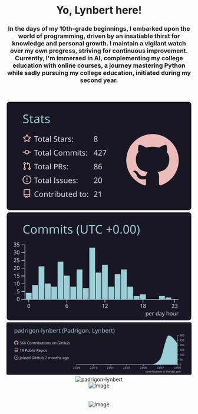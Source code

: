 <h1 align="center">Yo, Lynbert here!</h1>
<h3 align="center"> In the days of my 10th-grade beginnings, I embarked upon the world of programming, driven by an insatiable thirst for knowledge and personal growth. I maintain a vigilant watch over my own progress, striving for continuous improvement. Currently, I'm immersed in AI, complementing my college education with online courses, a journey mastering Python while sadly pursuing my college education, initiated during my second year.</h3>
<br>


<p align="center">
  <img src="profile-summary-card-output/rose_pine/3-stats.svg" alt="Image">
  <img src="profile-summary-card-output/rose_pine/4-productive-time.svg" alt="Image">
  <img src="https://github.com/padrigon-lynbert/padrigon-lynbert/blob/master/profile-summary-card-output/rose_pine/0-profile-details.svg" alt="Image">

  <img src="https://github-readme-streak-stats.herokuapp.com/?user=padrigon-lynbert&" alt="padrigon-lynbert" alt="Image">
  <br>
  <img src="https://github-readme-stats.vercel.app/api/top-langs?username=padrigon-lynbert&show_icons=true&locale=en&layout=compact" alt="Image">
<br><br><br>
  <img src="https://github-profile-trophy.vercel.app/?username=padrigon-lynbert&theme=radical&no-frame=true&no-bg=true&column=8" alt="Image">

</p>




<!--  active
![](profile-summary-card-output/rose_pine/3-stats.svg)
![](profile-summary-card-output/rose_pine/4-productive-time.svg) 


![](https://github.com/padrigon-lynbert/padrigon-lynbert/blob/master/profile-summary-card-output/rose_pine/0-profile-details.svg)


![](https://github-profile-trophy.vercel.app/?username=padrigon-lynbert&theme=radical&no-frame=true&no-bg=true&column=8)

<p><img align="center" src="https://github-readme-streak-stats.herokuapp.com/?user=padrigon-lynbert&" alt="padrigon-lynbert" /></p> <br>
<p><img align="left" src="https://github-readme-stats.vercel.app/api/top-langs?username=padrigon-lynbert&show_icons=true&locale=en&layout=compact" alt="padrigon-lynbert" /></p>


-->

<!--  inactive
![](profile-summary-card-output/rose_pine/1-repos-per-language.svg)
![](profile-summary-card-output/rose_pine/2-most-commit-language.svg)

align="left"> <a href="https://github.com/ryo-ma/github-profile-trophy"><img src="https://github-profile-trophy.vercel.app/?username=padrigon-lynbert" alt="padrigon-lynbert" /></a> </p>
  - throphy
  
<p>&nbsp;<img align="center" src="https://github-readme-stats.vercel.app/api?username=padrigon-lynbert&show_icons=true&locale=en" alt="padrigon-lynbert" /></p>
  -stats

-->






